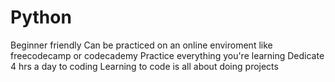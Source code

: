 # Python
Beginner friendly 
Can be practiced on an online enviroment like freecodecamp or codecademy
Practice everything you're learning
Dedicate 4 hrs a day to coding
Learning to code is all about doing projects
